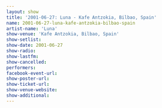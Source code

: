 ```yaml
---
layout: show
title: '2001-06-27: Luna - Kafe Antzokia, Bilbao, Spain'
name: 2001-06-27-luna-kafe-antzokia-bilbao-spain
artist-name: 'Luna'
show-venue: 'Kafe Antzokia, Bilbao, Spain'
show-setlist: 
show-date: 2001-06-27
show-radio: 
show-lastfm: 
show-cancelled: 
performers: 
facebook-event-url: 
show-poster-url: 
show-ticket-url: 
show-venue-website: 
show-additional: 
---
```


